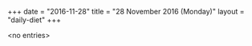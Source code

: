 +++
date = "2016-11-28"
title = "28 November 2016 (Monday)"
layout = "daily-diet"
+++


\<no entries\>
